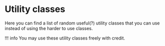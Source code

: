 # Utility classes

Here you can find a list of random useful(?) utility classes that you can use instead of using the harder to use
classes.

!!! info 
    You may use these utility classes freely with credit.
